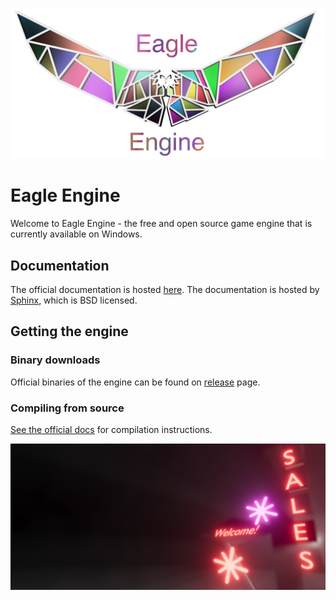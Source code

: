 <p align="center">
  <a href="https://eagledocs.readthedocs.org/en/v0.6/">
    <img src="docs/source/imgs/logo.png" alt="Eagle Engine">
  </a>
</p>

# Eagle Engine
Welcome to Eagle Engine - the free and open source game engine that is currently available on Windows.

## Documentation
The official documentation is hosted [here](https://eagledocs.readthedocs.org/en/v0.6/).
The documentation is hosted by [Sphinx](http://www.sphinx-doc.org/en/master/), which is BSD licensed.

## Getting the engine

### Binary downloads

Official binaries of the engine can be found on
[release](https://github.com/IceLuna/Eagle/releases) page.

### Compiling from source

[See the official docs](https://eagledocs.readthedocs.org/en/v0.6/getstarted/installation.html#building-manually)
for compilation instructions.

<p align="center">
    <img src="docs/source/rendering/imgs/volumetric_light_2.png" alt="Eagle Engine">
</p>
